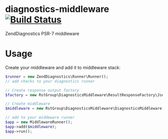 # diagnostics-middleware [![Build Status](https://travis-ci.org/rstgroup/diagnostics-middleware.svg?branch=master)](https://travis-ci.org/rstgroup/diagnostics-middleware)
ZendDiagnostics PSR-7 middleware

# Usage

Create your middleware and add it to middleware stack:

```php
$runner = new ZendDiagnostics\Runner\Runner();
// add checks to your diagnostics runner

// Create response output factory
$factory = new RstGroup\DiagnosticsMiddleware\ResultResponseFactory\JsonResultResponseFactory();

// Create middleware
$middleware = new RstGroup\DiagnosticsMiddleware\DiagnosticsMiddleware();

// add to your middeware runner
$app = new MiddlewareRunner();
$app->add($middleware);
$app->run();
```